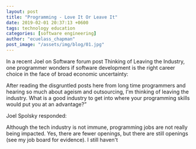 ```yaml
---
layout: post
title: "Programming - Love It Or Leave It"
date: 2019-02-01 20:37:13 +0600
tags: technology education
categories: [software engineering]
author: "ecuelass_chapman"
post_image: "/assets/img/blog/01.jpg"
---
```


In a recent Joel on Software forum post Thinking of Leaving the Industry, one programmer wonders if software development is the right career choice in the face of broad economic uncertainty:

After reading the disgruntled posts here from long time programmers and hearing so much about ageism and outsourcing, I'm thinking of leaving the industry. What is a good industry to get into where your programming skills would put you at an advantage?”

Joel Spolsky responded:

Although the tech industry is not immune, programming jobs are not really being impacted. Yes, there are fewer openings, but there are still openings (see my job board for evidence). I still haven't 